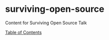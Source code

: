 # surviving-open-source
Content for Surviving Open Source Talk

[Table of Contents](./docs/00_toc.adoc)
